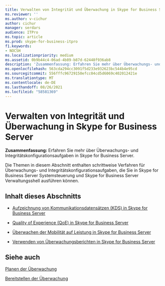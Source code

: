 ```yaml
---
title: Verwalten von Integrität und Überwachung in Skype for Business Server
ms.reviewer: ''
ms.author: v-cichur
author: cichur
manager: serdars
audience: ITPro
ms.topic: article
ms.prod: skype-for-business-itpro
f1.keywords:
- NOCSH
ms.localizationpriority: medium
ms.assetid: 0b9b44c4-06ad-4b89-b87d-62448f936ab8
description: 'Zusammenfassung: Erfahren Sie mehr über Überwachungs- und Integritätskonfigurationsaufgaben in Skype for Business Server.'
ms.openlocfilehash: 563cda294cc3091f5d233e932623bc544b4e95cd
ms.sourcegitcommit: 556fffc96729150efcc04cd5d6069c402012421e
ms.translationtype: MT
ms.contentlocale: de-DE
ms.lasthandoff: 08/26/2021
ms.locfileid: "58581369"
---
```

# <a name="manage-health-and-monitoring-in-skype-for-business-server"></a>Verwalten von Integrität und Überwachung in Skype for Business Server

**Zusammenfassung:** Erfahren Sie mehr über Überwachungs- und Integritätskonfigurationsaufgaben in Skype for Business Server.

Die Themen in diesem Abschnitt enthalten schrittweise Verfahren für Überwachungs- und Integritätskonfigurationsaufgaben, die Sie in Skype for Business Server Systemsteuerung und Skype for Business Server Verwaltungsshell ausführen können.

## <a name="in-this-section"></a>Inhalt dieses Abschnitts

- [Aufzeichnung von Kommunikationsdatensätzen (KDS) in Skype for Business Server](call-detail-recording-cdr.md)

- [Quality of Experience (QoE) in Skype for Business Server](quality-of-experience.md)

- [Überwachen der Mobilität auf Leistung in Skype for Business Server](monitor-mobility-performance.md)

- [Verwenden von Überwachungsberichten in Skype for Business Server](monitoring-reports.md)

## <a name="see-also"></a>Siehe auch



[Planen der Überwachung](/previous-versions/office/lync-server-2013/lync-server-2013-planning-for-monitoring)

[Bereitstellen der Überwachung](/previous-versions/office/lync-server-2013/lync-server-2013-deploying-monitoring)